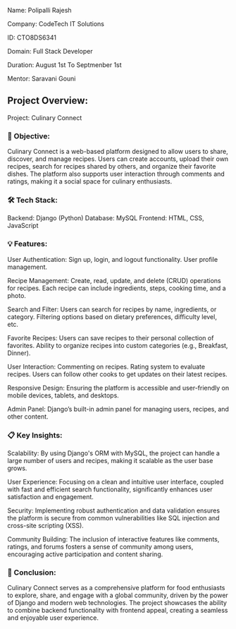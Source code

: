 
Name:  Polipalli Rajesh

Company: CodeTech IT Solutions

ID: CTO8DS6341

Domain:  Full Stack Developer

Duration: August 1st To Septmenber 1st

Mentor: Saravani Gouni


Project Overview:
---------------------------------------------------------------------------------------------------------------------------------------------
Project: Culinary Connect

### 🎯 Objective:
Culinary Connect is a web-based platform designed to allow users to share, discover, and manage recipes. Users can create accounts, upload their own recipes, search for recipes shared by others, and organize their favorite dishes. The platform also supports user interaction through comments and ratings, making it a social space for culinary enthusiasts.

### 🛠️ Tech Stack:

Backend: Django (Python)
Database: MySQL
Frontend: HTML, CSS, JavaScript

### 💡 Features:
User Authentication:  Sign up, login, and logout functionality.
                      User profile management.
                      
    
Recipe Management:  Create, read, update, and delete (CRUD) operations for recipes.
                     Each recipe can include ingredients, steps, cooking time, and a photo.

Search and Filter:   Users can search for recipes by name, ingredients, or category.
                     Filtering options based on dietary preferences, difficulty level, etc.

Favorite Recipes:   Users can save recipes to their personal collection of favorites.
                    Ability to organize recipes into custom categories (e.g., Breakfast, Dinner).

User Interaction:   Commenting on recipes.
                    Rating system to evaluate recipes.
                    Users can follow other cooks to get updates on their latest recipes.

Responsive Design:    Ensuring the platform is accessible and user-friendly on mobile devices, tablets, and desktops.

Admin Panel:     Django’s built-in admin panel for managing users, recipes, and other content.


###  📋 Key Insights:

Scalability:     By using Django's ORM with MySQL, the project can handle a large number of users and recipes, making it scalable 
                     as the user  base grows.
            

User Experience: Focusing on a clean and intuitive user interface, coupled with fast and efficient search functionality, significantly 
                 enhances user satisfaction and engagement.

Security: Implementing robust authentication and data validation ensures the platform is secure from common vulnerabilities like SQL 
          injection and cross-site scripting (XSS).

Community Building: The inclusion of interactive features like comments, ratings, and forums fosters a sense of community among users, 
                    encouraging active participation and content sharing.


### 🎉 Conclusion:

Culinary Connect serves as a comprehensive platform for food enthusiasts to explore, share, and engage with a global community, driven by the power of Django and modern web technologies. The project showcases the ability to combine backend functionality with frontend appeal, creating a seamless and enjoyable user experience.                   
